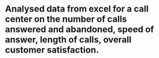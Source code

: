 #  Analysed data from excel for a call center on the number of calls answered and abandoned, speed of answer, length of calls, overall customer satisfaction.